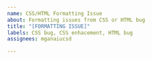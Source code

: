 ```yaml
---
name: CSS/HTML Formatting Issue
about: Formatting issues from CSS or HTML bug
title: "[FORMATTING ISSUE]"
labels: CSS bug, CSS enhacement, HTML bug
assignees: mganaiucsd

---
```



